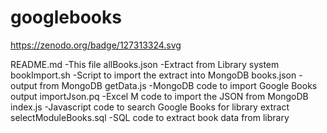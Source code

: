 # googlebooks

https://zenodo.org/badge/127313324.svg

README.md		-This file
allBooks.json		-Extract from Library system
bookImport.sh		-Script to import the extract into MongoDB
books.json		-output from MongoDB
getData.js		-MongoDB code to import Google Books output
importJson.pq		-Excel M code to import the JSON from MongoDB
index.js		-Javascript code to search Google Books for library extract 
selectModuleBooks.sql	-SQL code to extract book data from library
